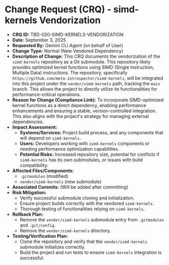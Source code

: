 # Change Request (CRQ) - simd-kernels Vendorization

*   **CRQ ID:** TBD-020-SIMD-KERNELS-VENDORIZATION
*   **Date:** September 3, 2025
*   **Requested By:** Gemini CLI Agent (on behalf of User)
*   **Change Type:** Normal (New Vendored Dependency)
*   **Description of Change:**
    This CRQ documents the vendorization of the `simd-kernels` repository as a Git submodule. This repository likely provides optimized kernel functions using SIMD (Single Instruction, Multiple Data) instructions. The repository, specifically `https://github.com/meta-introspector/simd-kernels`, will be integrated into this project under the `vendor/simd-kernels` path, tracking the `main` branch. This allows the project to directly utilize its functionalities for performance-critical operations.
*   **Reason for Change (Compliance Link):**
    To incorporate SIMD-optimized kernel functions as a direct dependency, enabling performance enhancements and ensuring a stable, version-controlled integration. This also aligns with the project's strategy for managing external dependencies.
*   **Impact Assessment:**
    *   **Systems/Services:** Project build process, and any components that will depend on `simd-kernels`.
    *   **Users:** Developers working with `simd-kernels` components or needing performance optimization capabilities.
    *   **Potential Risks:** Increased repository size, potential for conflicts if `simd-kernels` has its own submodules, or issues with build compatibility.
*   **Affected Files/Components:**
    *   `.gitmodules` (modified)
    *   `vendor/simd-kernels` (new submodule)
*   **Associated Commits:** (Will be added after committing)
*   **Risk Mitigation:**
    *   Verify successful submodule cloning and initialization.
    *   Ensure project builds correctly with the vendored `simd-kernels`.
    *   Thorough testing of functionalities relying on `simd-kernels`.
*   **Rollback Plan:**
    *   Remove the `vendor/simd-kernels` submodule entry from `.gitmodules` and `.git/config`.
    *   Remove the `vendor/simd-kernels` directory.
*   **Testing/Verification Plan:**
    *   Clone the repository and verify that the `vendor/simd-kernels` submodule initializes correctly.
    *   Build the project and run tests to ensure `simd-kernels` integration is successful.
